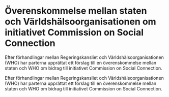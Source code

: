 # Överenskommelse mellan staten och Världshälsoorganisationen om initiativet Commission on Social Connection

Efter förhandlingar mellan Regeringskansliet och Världshälsoorganisationen (WHO) har parterna upprättat ett förslag till en överenskommelse mellan staten och WHO om bidrag till initiativet Commission on Social Connection.

Efter förhandlingar mellan Regeringskansliet och Världshälsoorganisationen (WHO) har parterna upprättat ett förslag till en överenskommelse mellan staten och WHO om bidrag till initiativet Commission on Social Connection.
